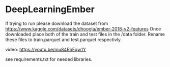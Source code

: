 # DeepLearningEmber

If trying to run please download the dataset from https://www.kaggle.com/datasets/dhoogla/ember-2018-v2-features
Once downloaded place both of the train and test files in the /data folder.
Rename these files to train.parquet and test.parquet respectivly.

video: https://youtu.be/mu84RnFqw1Y

see requirements.txt for needed libraries.
